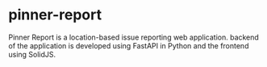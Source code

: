 # pinner-report
Pinner Report is a location-based issue reporting web application. backend  
of the application is developed using FastAPI in Python and the frontend  
using SolidJS.
